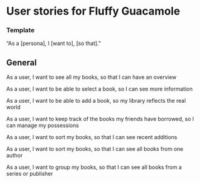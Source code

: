 # User stories for Fluffy Guacamole

### Template

“As a [persona], I [want to], [so that].”

## General

As a user, I want to see all my books, so that I can have an overview

As a user, I want to be able to select a book, so I can see more information

As a user, I want to be able to add a book, so my library reflects the real world

As a user, I want to keep track of the books my friends have borrowed, so I can manage my possessions

As a user, I want to sort my books, so that I can see recent additions

As a user, I want to sort my books, so that I can see all books from one author

As a user, I want to group my books, so that I can see all books from a series or publisher
